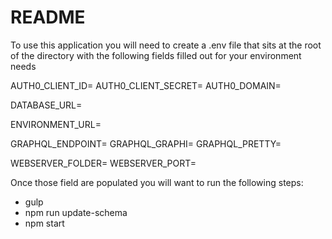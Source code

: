 # README #

To use this application you will need to create a .env file that sits at the root of the directory with the following fields filled out for your environment needs

AUTH0_CLIENT_ID=
AUTH0_CLIENT_SECRET=
AUTH0_DOMAIN=

DATABASE_URL=

ENVIRONMENT_URL=

GRAPHQL_ENDPOINT=
GRAPHQL_GRAPHI=
GRAPHQL_PRETTY=

WEBSERVER_FOLDER=
WEBSERVER_PORT=

Once those field are populated you will want to run the following steps:
* gulp
* npm run update-schema 
* npm start
